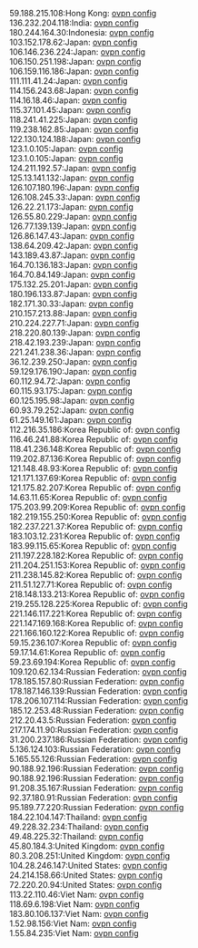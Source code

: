 59.188.215.108:Hong Kong: [ovpn config](vpn/59_188_215_108.ovpn)  
136.232.204.118:India: [ovpn config](vpn/136_232_204_118.ovpn)  
180.244.164.30:Indonesia: [ovpn config](vpn/180_244_164_30.ovpn)  
103.152.178.62:Japan: [ovpn config](vpn/103_152_178_62.ovpn)  
106.146.236.224:Japan: [ovpn config](vpn/106_146_236_224.ovpn)  
106.150.251.198:Japan: [ovpn config](vpn/106_150_251_198.ovpn)  
106.159.116.186:Japan: [ovpn config](vpn/106_159_116_186.ovpn)  
111.111.41.24:Japan: [ovpn config](vpn/111_111_41_24.ovpn)  
114.156.243.68:Japan: [ovpn config](vpn/114_156_243_68.ovpn)  
114.16.18.46:Japan: [ovpn config](vpn/114_16_18_46.ovpn)  
115.37.101.45:Japan: [ovpn config](vpn/115_37_101_45.ovpn)  
118.241.41.225:Japan: [ovpn config](vpn/118_241_41_225.ovpn)  
119.238.162.85:Japan: [ovpn config](vpn/119_238_162_85.ovpn)  
122.130.124.188:Japan: [ovpn config](vpn/122_130_124_188.ovpn)  
123.1.0.105:Japan: [ovpn config](vpn/123_1_0_105.ovpn)  
123.1.0.105:Japan: [ovpn config](vpn/123_1_0_105.ovpn)  
124.211.192.57:Japan: [ovpn config](vpn/124_211_192_57.ovpn)  
125.13.141.132:Japan: [ovpn config](vpn/125_13_141_132.ovpn)  
126.107.180.196:Japan: [ovpn config](vpn/126_107_180_196.ovpn)  
126.108.245.33:Japan: [ovpn config](vpn/126_108_245_33.ovpn)  
126.22.21.173:Japan: [ovpn config](vpn/126_22_21_173.ovpn)  
126.55.80.229:Japan: [ovpn config](vpn/126_55_80_229.ovpn)  
126.77.139.139:Japan: [ovpn config](vpn/126_77_139_139.ovpn)  
126.86.147.43:Japan: [ovpn config](vpn/126_86_147_43.ovpn)  
138.64.209.42:Japan: [ovpn config](vpn/138_64_209_42.ovpn)  
143.189.43.87:Japan: [ovpn config](vpn/143_189_43_87.ovpn)  
164.70.136.183:Japan: [ovpn config](vpn/164_70_136_183.ovpn)  
164.70.84.149:Japan: [ovpn config](vpn/164_70_84_149.ovpn)  
175.132.25.201:Japan: [ovpn config](vpn/175_132_25_201.ovpn)  
180.196.133.87:Japan: [ovpn config](vpn/180_196_133_87.ovpn)  
182.171.30.33:Japan: [ovpn config](vpn/182_171_30_33.ovpn)  
210.157.213.88:Japan: [ovpn config](vpn/210_157_213_88.ovpn)  
210.224.227.71:Japan: [ovpn config](vpn/210_224_227_71.ovpn)  
218.220.80.139:Japan: [ovpn config](vpn/218_220_80_139.ovpn)  
218.42.193.239:Japan: [ovpn config](vpn/218_42_193_239.ovpn)  
221.241.238.36:Japan: [ovpn config](vpn/221_241_238_36.ovpn)  
36.12.239.250:Japan: [ovpn config](vpn/36_12_239_250.ovpn)  
59.129.176.190:Japan: [ovpn config](vpn/59_129_176_190.ovpn)  
60.112.94.72:Japan: [ovpn config](vpn/60_112_94_72.ovpn)  
60.115.93.175:Japan: [ovpn config](vpn/60_115_93_175.ovpn)  
60.125.195.98:Japan: [ovpn config](vpn/60_125_195_98.ovpn)  
60.93.79.252:Japan: [ovpn config](vpn/60_93_79_252.ovpn)  
61.25.149.161:Japan: [ovpn config](vpn/61_25_149_161.ovpn)  
112.216.35.186:Korea Republic of: [ovpn config](vpn/112_216_35_186.ovpn)  
116.46.241.88:Korea Republic of: [ovpn config](vpn/116_46_241_88.ovpn)  
118.41.236.148:Korea Republic of: [ovpn config](vpn/118_41_236_148.ovpn)  
119.202.87.136:Korea Republic of: [ovpn config](vpn/119_202_87_136.ovpn)  
121.148.48.93:Korea Republic of: [ovpn config](vpn/121_148_48_93.ovpn)  
121.171.137.69:Korea Republic of: [ovpn config](vpn/121_171_137_69.ovpn)  
121.175.82.207:Korea Republic of: [ovpn config](vpn/121_175_82_207.ovpn)  
14.63.11.65:Korea Republic of: [ovpn config](vpn/14_63_11_65.ovpn)  
175.203.99.209:Korea Republic of: [ovpn config](vpn/175_203_99_209.ovpn)  
182.219.155.250:Korea Republic of: [ovpn config](vpn/182_219_155_250.ovpn)  
182.237.221.37:Korea Republic of: [ovpn config](vpn/182_237_221_37.ovpn)  
183.103.12.231:Korea Republic of: [ovpn config](vpn/183_103_12_231.ovpn)  
183.99.115.65:Korea Republic of: [ovpn config](vpn/183_99_115_65.ovpn)  
211.197.228.182:Korea Republic of: [ovpn config](vpn/211_197_228_182.ovpn)  
211.204.251.153:Korea Republic of: [ovpn config](vpn/211_204_251_153.ovpn)  
211.238.145.82:Korea Republic of: [ovpn config](vpn/211_238_145_82.ovpn)  
211.51.127.71:Korea Republic of: [ovpn config](vpn/211_51_127_71.ovpn)  
218.148.133.213:Korea Republic of: [ovpn config](vpn/218_148_133_213.ovpn)  
219.255.128.225:Korea Republic of: [ovpn config](vpn/219_255_128_225.ovpn)  
221.146.117.221:Korea Republic of: [ovpn config](vpn/221_146_117_221.ovpn)  
221.147.169.168:Korea Republic of: [ovpn config](vpn/221_147_169_168.ovpn)  
221.166.160.122:Korea Republic of: [ovpn config](vpn/221_166_160_122.ovpn)  
59.15.236.107:Korea Republic of: [ovpn config](vpn/59_15_236_107.ovpn)  
59.17.14.61:Korea Republic of: [ovpn config](vpn/59_17_14_61.ovpn)  
59.23.69.194:Korea Republic of: [ovpn config](vpn/59_23_69_194.ovpn)  
109.120.62.134:Russian Federation: [ovpn config](vpn/109_120_62_134.ovpn)  
178.185.157.80:Russian Federation: [ovpn config](vpn/178_185_157_80.ovpn)  
178.187.146.139:Russian Federation: [ovpn config](vpn/178_187_146_139.ovpn)  
178.206.107.114:Russian Federation: [ovpn config](vpn/178_206_107_114.ovpn)  
185.12.253.48:Russian Federation: [ovpn config](vpn/185_12_253_48.ovpn)  
212.20.43.5:Russian Federation: [ovpn config](vpn/212_20_43_5.ovpn)  
217.174.11.90:Russian Federation: [ovpn config](vpn/217_174_11_90.ovpn)  
31.200.237.186:Russian Federation: [ovpn config](vpn/31_200_237_186.ovpn)  
5.136.124.103:Russian Federation: [ovpn config](vpn/5_136_124_103.ovpn)  
5.165.55.126:Russian Federation: [ovpn config](vpn/5_165_55_126.ovpn)  
90.188.92.196:Russian Federation: [ovpn config](vpn/90_188_92_196.ovpn)  
90.188.92.196:Russian Federation: [ovpn config](vpn/90_188_92_196.ovpn)  
91.208.35.167:Russian Federation: [ovpn config](vpn/91_208_35_167.ovpn)  
92.37.180.91:Russian Federation: [ovpn config](vpn/92_37_180_91.ovpn)  
95.189.77.220:Russian Federation: [ovpn config](vpn/95_189_77_220.ovpn)  
184.22.104.147:Thailand: [ovpn config](vpn/184_22_104_147.ovpn)  
49.228.32.234:Thailand: [ovpn config](vpn/49_228_32_234.ovpn)  
49.48.225.32:Thailand: [ovpn config](vpn/49_48_225_32.ovpn)  
45.80.184.3:United Kingdom: [ovpn config](vpn/45_80_184_3.ovpn)  
80.3.208.251:United Kingdom: [ovpn config](vpn/80_3_208_251.ovpn)  
104.28.246.147:United States: [ovpn config](vpn/104_28_246_147.ovpn)  
24.214.158.66:United States: [ovpn config](vpn/24_214_158_66.ovpn)  
72.220.20.94:United States: [ovpn config](vpn/72_220_20_94.ovpn)  
113.22.110.46:Viet Nam: [ovpn config](vpn/113_22_110_46.ovpn)  
118.69.6.198:Viet Nam: [ovpn config](vpn/118_69_6_198.ovpn)  
183.80.106.137:Viet Nam: [ovpn config](vpn/183_80_106_137.ovpn)  
1.52.98.156:Viet Nam: [ovpn config](vpn/1_52_98_156.ovpn)  
1.55.84.235:Viet Nam: [ovpn config](vpn/1_55_84_235.ovpn)  
